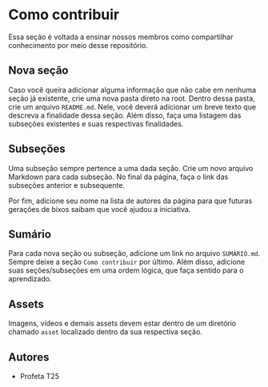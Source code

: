 # Como contribuir

Essa seção é voltada a ensinar nossos membros como compartilhar conhecimento por meio desse repositório.

## Nova seção

Caso você queira adicionar alguma informação que não cabe em nenhuma seção já existente, crie uma nova pasta direto na root. Dentro dessa pasta, crie um arquivo `README.md`. Nele, você deverá adicionar um breve texto que descreva a finalidade dessa seção. Além disso, faça uma listagem das subseções existentes e suas respectivas finalidades.

## Subseções

Uma subseção sempre pertence a uma dada seção. Crie um novo arquivo Markdown para cada subseção. No final da página, faça o link das subseções anterior e subsequente. 

Por fim, adicione seu nome na lista de autores da página para que futuras gerações de bixos saibam que você ajudou a iniciativa.

## Sumário

Para cada nova seção ou subseção, adicione um link no arquivo `SUMÁRIO.md`. Sempre deixe a seção `Como contribuir` por último. Além disso, adicione suas seções/subseções em uma ordem lógica, que faça sentido para o aprendizado.

## Assets

Imagens, vídeos e demais assets devem estar dentro de um diretório chamado `asset` localizado dentro da sua respectiva seção.

## Autores

* Profeta T25